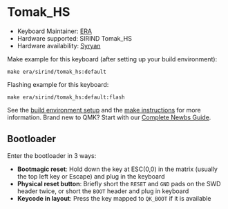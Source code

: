# Tomak_HS

* Keyboard Maintainer: [ERA](https://github.com/eerraa)
* Hardware supported: SIRIND Tomak_HS
* Hardware availability: [Syryan](https://srind.mysoho.com/)

Make example for this keyboard (after setting up your build environment):

    make era/sirind/tomak_hs:default

Flashing example for this keyboard:

    make era/sirind/tomak_hs:default:flash

See the [build environment setup](https://docs.qmk.fm/#/getting_started_build_tools) and the [make instructions](https://docs.qmk.fm/#/getting_started_make_guide) for more information. Brand new to QMK? Start with our [Complete Newbs Guide](https://docs.qmk.fm/#/newbs).

## Bootloader

Enter the bootloader in 3 ways:

* **Bootmagic reset**: Hold down the key at ESC(0,0) in the matrix (usually the top left key or Escape) and plug in the keyboard
* **Physical reset button**: Briefly short the `RESET` and `GND` pads on the SWD header twice, or short the `BOOT` header and plug in keyboard
* **Keycode in layout**: Press the key mapped to `QK_BOOT` if it is available